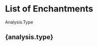 <script>
    // Example
  const analysis = {
    name: "Analysis",
    type: "Armor",
    max_level: 3,
    effect: "Wearing this inceases experience gain.",
    cost: 1,
  };
</script>

# List of Enchantments

Analysis.Type
<h2 class="text-lg font-mono mb-3">{analysis.type}</h2>
